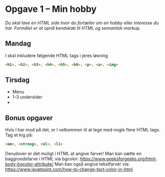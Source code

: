 # Opgave 1 – Min hobby
*Du skal lave en HTML side hvor du fortæller om en hobby eller interesse du har. Formålet er at opnå kendskab til HTML og semantisk markup.*

## Mandag




I skal inkludere følgende HTML tags i jeres løsning

```html
<h1>, <h2>, <h3>, <h4>, <h5>, <h6>, <p>, <a>, <img>
```

## Tirsdag
- Menu
- 1-3 undersider
- 



## Bonus opgaver

Hvis I har mod på det, er I velkommen til at lege med nogle flere HTML tags. Tag et kig på:
```html
<em>, <strong>, <ul>, <li>
```

Derudover er det muligt i HTML at angive farver!
Man kan sætte en baggrundsfarve i HTML via bgcolor: https://www.geeksforgeeks.org/html-body-bgcolor-attribute/
Man kan også angive tekstfarver via: https://www.javatpoint.com/how-to-change-text-color-in-html
